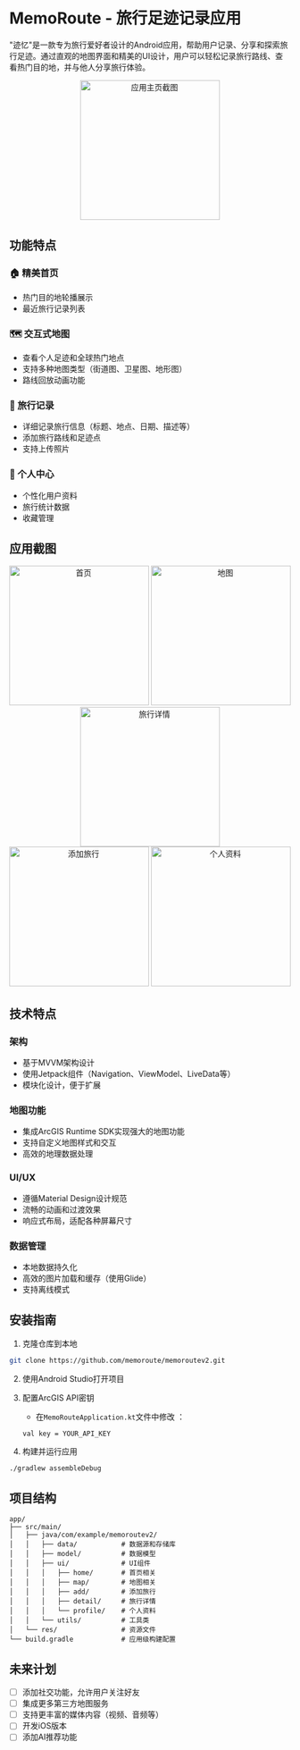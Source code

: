 # MemoRoute - 旅行足迹记录应用

"迹忆"是一款专为旅行爱好者设计的Android应用，帮助用户记录、分享和探索旅行足迹。通过直观的地图界面和精美的UI设计，用户可以轻松记录旅行路线、查看热门目的地，并与他人分享旅行体验。

<div align="center">
  <img src="screenshots/home_screen.png" alt="应用主页截图" width="250"/>
</div>

## 功能特点

### 🏠 精美首页
- 热门目的地轮播展示
- 最近旅行记录列表

### 🗺️ 交互式地图
- 查看个人足迹和全球热门地点
- 支持多种地图类型（街道图、卫星图、地形图）
- 路线回放动画功能

### 📝 旅行记录
- 详细记录旅行信息（标题、地点、日期、描述等）
- 添加旅行路线和足迹点
- 支持上传照片

### 👤 个人中心
- 个性化用户资料
- 旅行统计数据
- 收藏管理

## 应用截图

<div align="center">
  <img src="screenshots/home_screen.png" alt="首页" width="250"/>
  <img src="screenshots/map_screen.png" alt="地图" width="250"/>
  <img src="screenshots/trip_detail_screen.png" alt="旅行详情" width="250"/>
</div>

<div align="center">
  <img src="screenshots/add_trip_screen.png" alt="添加旅行" width="250"/>
  <img src="screenshots/profile_screen.png" alt="个人资料" width="250"/>
</div>

## 技术特点

### 架构
- 基于MVVM架构设计
- 使用Jetpack组件（Navigation、ViewModel、LiveData等）
- 模块化设计，便于扩展

### 地图功能
- 集成ArcGIS Runtime SDK实现强大的地图功能
- 支持自定义地图样式和交互
- 高效的地理数据处理

### UI/UX
- 遵循Material Design设计规范
- 流畅的动画和过渡效果
- 响应式布局，适配各种屏幕尺寸

### 数据管理
- 本地数据持久化
- 高效的图片加载和缓存（使用Glide）
- 支持离线模式

## 安装指南

1. 克隆仓库到本地
```bash
git clone https://github.com/memoroute/memoroutev2.git
```

2. 使用Android Studio打开项目

3. 配置ArcGIS API密钥
   - 在`MemoRouteApplication.kt`文件中修改  ：
   ```
   val key = YOUR_API_KEY
   ```

4. 构建并运行应用
```bash
./gradlew assembleDebug
```

## 项目结构

```
app/
├── src/main/
│   ├── java/com/example/memoroutev2/
│   │   ├── data/           # 数据源和存储库
│   │   ├── model/          # 数据模型
│   │   ├── ui/             # UI组件
│   │   │   ├── home/       # 首页相关
│   │   │   ├── map/        # 地图相关
│   │   │   ├── add/        # 添加旅行
│   │   │   ├── detail/     # 旅行详情
│   │   │   └── profile/    # 个人资料
│   │   └── utils/          # 工具类
│   └── res/                # 资源文件
└── build.gradle            # 应用级构建配置
```

## 未来计划

- [ ] 添加社交功能，允许用户关注好友
- [ ] 集成更多第三方地图服务
- [ ] 支持更丰富的媒体内容（视频、音频等）
- [ ] 开发iOS版本
- [ ] 添加AI推荐功能
